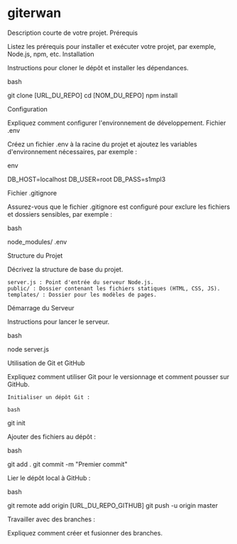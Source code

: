 # giterwan
Description courte de votre projet.
Prérequis

Listez les prérequis pour installer et exécuter votre projet, par exemple, Node.js, npm, etc.
Installation

Instructions pour cloner le dépôt et installer les dépendances.

bash

git clone [URL_DU_REPO]
cd [NOM_DU_REPO]
npm install

Configuration

Expliquez comment configurer l'environnement de développement.
Fichier .env

Créez un fichier .env à la racine du projet et ajoutez les variables d'environnement nécessaires, par exemple :

env

DB_HOST=localhost
DB_USER=root
DB_PASS=s1mpl3

Fichier .gitignore

Assurez-vous que le fichier .gitignore est configuré pour exclure les fichiers et dossiers sensibles, par exemple :

bash

node_modules/
.env

Structure du Projet

Décrivez la structure de base du projet.

    server.js : Point d'entrée du serveur Node.js.
    public/ : Dossier contenant les fichiers statiques (HTML, CSS, JS).
    templates/ : Dossier pour les modèles de pages.

Démarrage du Serveur

Instructions pour lancer le serveur.

bash

node server.js

Utilisation de Git et GitHub

Expliquez comment utiliser Git pour le versionnage et comment pousser sur GitHub.

    Initialiser un dépôt Git :

    bash

git init

Ajouter des fichiers au dépôt :

bash

git add .
git commit -m "Premier commit"

Lier le dépôt local à GitHub :

bash

git remote add origin [URL_DU_REPO_GITHUB]
git push -u origin master

Travailler avec des branches :

Expliquez comment créer et fusionner des branches.